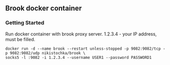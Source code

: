 ## Brook docker container

### Getting Started

Run docker container with brook proxy server. 1.2.3.4 - your IP address, must be filled.

```
docker run -d --name brook --restart unless-stopped -p 9082:9082/tcp -p 9082:9082/udp nikistochka/brook \
socks5 -l :9082 -i 1.2.3.4 --username USER1 --password PASSWORD1
```
